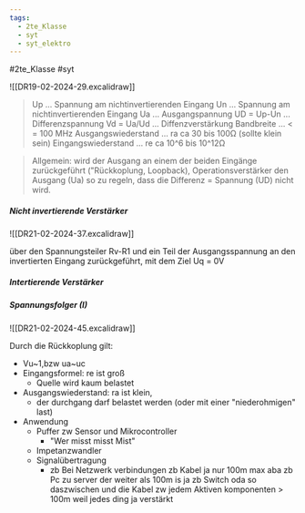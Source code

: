 ```yaml
---
tags:
  - 2te_Klasse
  - syt
  - syt_elektro
---
```

#2te_Klasse #syt

![[DR19-02-2024-29.excalidraw]]
> Up ... Spannung am nichtinvertierenden Eingang 
> Un ... Spannung am nichtinvertierenden Eingang
> Ua ... Ausgangspannung
> UD = Up-Un ... Differenzspannung
> Vd = Ua/Ud ... Diffenzverstärkung
> Bandbreite ... < = 100 MHz
> Ausgangswiederstand ... ra ca 30 bis 100Ω (sollte klein sein)
> Eingangswiederstand ... re ca 10^6 bis 10^12Ω  

> Allgemein: wird der Ausgang an einem der beiden Eingänge zurückgeführt ("Rückkoplung, Loopback),  Operationsverstärker den Ausgang (Ua) so zu regeln, dass die Differenz = Spannung (UD) nicht wird.

##### Nicht invertierende Verstärker
![[DR21-02-2024-37.excalidraw]]

über den Spannungsteiler Rv-R1 und ein Teil der Ausgangsspannung an den invertierten Eingang zurückgeführt, mit dem Ziel Uq = 0V

##### Intertierende Verstärker

##### Spannungsfolger (I)

![[DR21-02-2024-45.excalidraw]]

Durch die Rückkoplung gilt:
- Vu~1,bzw ua~uc
- Eingangsformel: re ist groß
	- Quelle wird kaum belastet
- Ausgangswiederstand: ra ist klein,
	- der durchgang darf belastet werden (oder mit einer "niederohmigen" last)
- Anwendung 
	- Puffer zw Sensor und Mikrocontroller 
		- "Wer misst misst Mist"
	- Impetanzwandler
	- Signalübertragung
		- zb Bei Netzwerk verbindungen zb Kabel ja nur 100m max aba zb Pc zu server der weiter als 100m is ja zb Switch oda so daszwischen und die Kabel zw jedem Aktiven komponenten > 100m weil jedes ding ja verstärkt